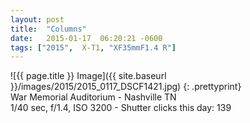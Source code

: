 ```yaml
---
layout: post
title:  "Columns"
date:   2015-01-17  06:20:21 -0600
tags: ["2015",  X-T1, "XF35mmF1.4 R"]
---
```

![{{ page.title }} Image]({{ site.baseurl }}/images/2015/2015_0117_DSCF1421.jpg)
{: .prettyprint}  
War Memorial Auditorium - Nashville TN  
1/40 sec, f/1.4, ISO 3200 - Shutter clicks this day: 139